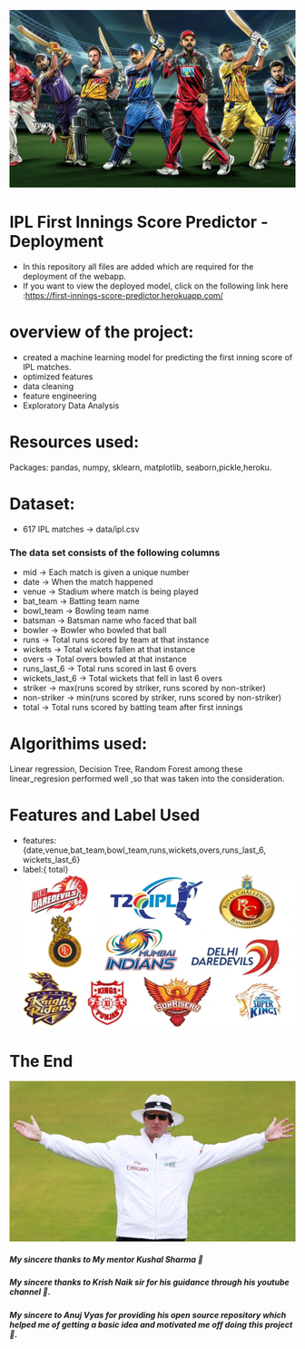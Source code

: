 ![ ](readme_images/ipl_@.jpg)
# IPL First Innings Score Predictor - Deployment
* In this repository all files are added which are required for the deployment of the webapp.
* If you want to view the deployed model, click on the following link here :https://first-innings-score-predictor.herokuapp.com/
# overview of the project:
* created a machine learning model for predicting the first inning score of IPL matches.
* optimized features
* data cleaning 
* feature engineering
* Exploratory Data Analysis
# Resources used:
Packages: pandas, numpy, sklearn, matplotlib, seaborn,pickle,heroku.
# Dataset:
* 617 IPL matches -> data/ipl.csv
### The data set consists of the following columns
* mid -> Each match is given a unique number
* date -> When the match happened
* venue -> Stadium where match is being played
* bat_team -> Batting team name
* bowl_team -> Bowling team name
* batsman -> Batsman name who faced that ball
* bowler -> Bowler who bowled that ball
* runs -> Total runs scored by team at that instance
* wickets -> Total wickets fallen at that instance
* overs -> Total overs bowled at that instance
* runs_last_6 -> Total runs scored in last 6 overs
* wickets_last_6 -> Total wickets that fell in last 6 overs
* striker -> max(runs scored by striker, runs scored by non-striker)
* non-striker -> min(runs scored by striker, runs scored by non-striker)
* total -> Total runs scored by batting team after first innings

# Algorithims used:
Linear regression, Decision Tree, Random Forest
among these linear_regresion performed well ,so that was taken into the consideration.

#  Features and Label Used
* features:{date,venue,bat_team,bowl_team,runs,wickets,overs,runs_last_6, wickets_last_6}
* label:{ total}
![ ](readme_images/Webp.net-resizeimage.jpg)



# The End
![ ](readme_images/Empire.jpg)


##### My sincere thanks to My mentor Kushal Sharma 🙌
##### My sincere thanks to Krish Naik sir for his guidance through his youtube channel 🙌.
##### My sincere to Anuj Vyas for providing his open source repository which helped me of getting a basic idea and motivated me off doing  this project🙌.  






